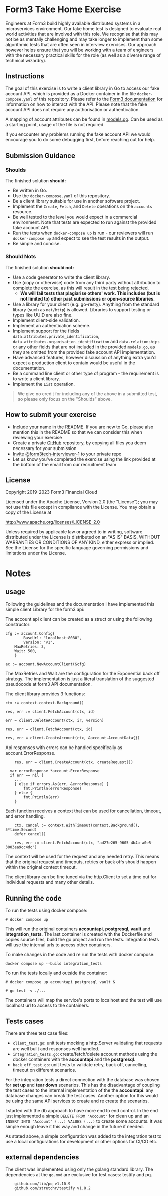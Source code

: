 # Form3 Take Home Exercise

Engineers at Form3 build highly available distributed systems in a microservices environment. Our take home test is designed to evaluate real world activities that are involved with this role. We recognise that this may not be as mentally challenging and may take longer to implement than some algorithmic tests that are often seen in interview exercises. Our approach however helps ensure that you will be working with a team of engineers with the necessary practical skills for the role (as well as a diverse range of technical wizardry). 

## Instructions
The goal of this exercise is to write a client library in Go to access our fake account API, which is provided as a Docker
container in the file `docker-compose.yaml` of this repository. Please refer to the
[Form3 documentation](https://www.api-docs.form3.tech/api/tutorials/getting-started/create-an-account) for information on how to interact with the API. Please note that the fake account API does not require any authorisation or authentication.

A mapping of account attributes can be found in [models.go](./models.go). Can be used as a starting point, usage of the file is not required.

If you encounter any problems running the fake account API we would encourage you to do some debugging first,
before reaching out for help.

## Submission Guidance

### Shoulds

The finished solution **should:**
- Be written in Go.
- Use the `docker-compose.yaml` of this repository.
- Be a client library suitable for use in another software project.
- Implement the `Create`, `Fetch`, and `Delete` operations on the `accounts` resource.
- Be well tested to the level you would expect in a commercial environment. Note that tests are expected to run against the provided fake account API.
- Run the tests when `docker-compose up` is run - our reviewers will run `docker-compose up` and expect to see the test results in the output.
- Be simple and concise.

### Should Nots

The finished solution **should not:**
- Use a code generator to write the client library.
- Use (copy or otherwise) code from any third party without attribution to complete the exercise, as this will result in the test being rejected.
    - **We will fail tests that plagiarise others' work. This includes (but is not limited to) other past submissions or open-source libraries.**
- Use a library for your client (e.g: go-resty). Anything from the standard library (such as `net/http`) is allowed. Libraries to support testing or types like UUID are also fine.
- Implement client-side validation.
- Implement an authentication scheme.
- Implement support for the fields `data.attributes.private_identification`, `data.attributes.organisation_identification`
  and `data.relationships` or any other fields that are not included in the provided `models.go`, as they are omitted from the provided fake account API implementation.
- Have advanced features, however discussion of anything extra you'd expect a production client to contain would be useful in the documentation.
- Be a command line client or other type of program - the requirement is to write a client library.
- Implement the `List` operation.
> We give no credit for including any of the above in a submitted test, so please only focus on the "Shoulds" above.

## How to submit your exercise

- Include your name in the README. If you are new to Go, please also mention this in the README so that we can consider this when reviewing your exercise
- Create a private [GitHub](https://help.github.com/en/articles/create-a-repo) repository, by copying all files you deem necessary for your submission
- [Invite](https://help.github.com/en/articles/inviting-collaborators-to-a-personal-repository) [@form3tech-interviewer-1](https://github.com/form3tech-interviewer-1) to your private repo
- Let us know you've completed the exercise using the link provided at the bottom of the email from our recruitment team

## License

Copyright 2019-2023 Form3 Financial Cloud

Licensed under the Apache License, Version 2.0 (the "License"); you may not use this file except in compliance with the License.
You may obtain a copy of the License at

http://www.apache.org/licenses/LICENSE-2.0

Unless required by applicable law or agreed to in writing, software distributed under the License is distributed on an "AS IS" BASIS, WITHOUT WARRANTIES OR CONDITIONS OF ANY KIND, either express or implied. See the License for the specific language governing permissions and limitations under the License.

# Notes

## usage
Following the guidelines and the documentation I have implemented this simple client Library for the form3 api:

The account api client can be created as a struct or using the following constructor:
```
cfg := account.Config{
		BaseUrl: "localhost:8080",
		Version: "v1",
    MaxRetries: 3,
    Wait: 500,
	}

ac := account.NewAccountClient(&cfg)
```
The MaxRetries and Wait are the configuration for the Exponential back off strategy. The implementation is just a literal translation of the suggested pseudocode at form3 API documentation.

The client library provides 3 functions:
```
ctx := context.context.Background()

res, err := client.FetchAccount(ctx, id)

err = client.DeleteAccount(ctx, ir, version)

res, err = client.FetchAccount(ctx, id)

res, err = client.CreateAccount(ctx, &account.AccountData{})

```
Api responses with errors can be handled specifically as account.ErrorResponse.
```
	res, err = client.CreateAccount(ctx, createRequest())
	
  var errorResponse *account.ErrorResponse
  if err == nil {
    ...
	} else if errors.As(err, &errorResponse) {
		fmt.Println(errorResponse)
	} else {
		fmt.Println(err)
	}

```

Each function receives a context that can be used for cancellation, timeout, and error handling.
```
	ctx, cancel := context.WithTimeout(context.Background(), 5*time.Second)
	defer cancel()

	res, err := client.FetchAccount(ctx, "ad27e265-9605-4b4b-a0e5-3003ea9cc4dc")

```
The context will be used for the request and any needed retry. This means that the original request and timeouts, retries or back offs should happen within the original context timeout.

The client library can be fine tuned via the http.Client to set a time out for individual requests and many other details.

## Running the code
To run the tests using docker compose:

```
# docker compose up
```

This will run the original containers **accountapi**, **postgresql**, **vault** and **integration_tests**. The last container is created with the Dockerfile and copies source files, build the go project and run the tests. Integration tests will use the internal urls to access other containers. 

To make changes in the code and re run the tests with docker compose:
```
docker compose up --build integration_tests
```

To run the tests locally and outside the container:

```
# docker compose up accountapi postgresql vault &

# go test -v ./...
```
The containers will map the service's ports to localhost and the test will use localhost url to access to the containers.

## Tests cases
There are three test case files:
- `client_test.go`: unit tests mocking a http.Server validating that requests are well built and responses well handled.
- `integration_tests.go`: create/fetch/delete account methods using the docker containers with the **accountapi** and the **postgresql**.
- `back_off_test.go`: unit tests to validate retry, back off, cancelling, timeout on different scenarios.

For the integration tests a direct connection with the database was chosen for **set up** and **tear down** scenarios. This has the disadvantage of coupling the test cases to the internal implementation of the the **accountapi**: any database changes can break the test cases. Another option for this would be using the same API services to create and re create the scenarios.

I started with the db approach to have more end to end control. In the end just implemented a simple `DELETE FROM "Account"` for clean up and an `INSERT INTO "Account" (...) VALUES (...)` to create some accounts. It was simple enough leave it this way and change in the future if needed.

As stated above, a simple configuration was added to the integration test to use a local configurations for development or other options for CI/CD etc.

## external dependencies
The client was implemented using only the golang standard library. The dependencies at the `go.mod` are exclusive for test cases: testify and pq.
```
	github.com/lib/pq v1.10.9
	github.com/stretchr/testify v1.8.2
```